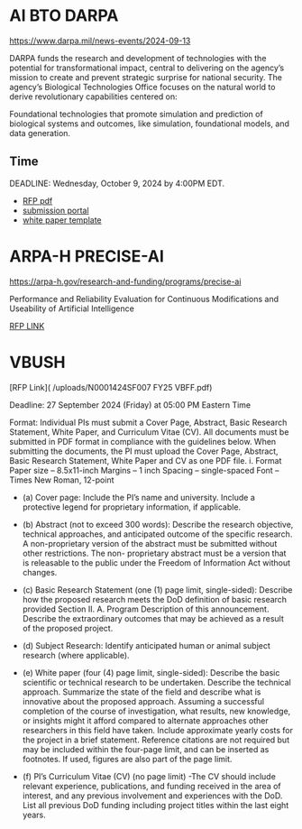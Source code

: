 # AI BTO DARPA

https://www.darpa.mil/news-events/2024-09-13

DARPA funds the research and development of technologies with the potential for transformational impact, central to delivering on the agency’s mission to create and prevent strategic surprise for national security. The agency’s Biological Technologies Office focuses on the natural world to derive revolutionary capabilities centered on:

Foundational technologies that promote simulation and prediction of biological systems and outcomes, like simulation, foundational models, and data generation.

## Time
DEADLINE: Wednesday, October 9, 2024 by 4:00PM EDT. 

+ [RFP pdf](uploads/DARPA-SCA-24-01.pdf)
+ [submission portal](https://usg.valideval.com/teams/aibto_2024/signup)
+ [white paper template](uploads/Attachment_A_-_White_Paper_Template_BTO.docx)

# ARPA-H PRECISE-AI

https://arpa-h.gov/research-and-funding/programs/precise-ai

Performance and Reliability Evaluation for Continuous Modifications and Useability of Artificial Intelligence

[RFP LINK](uploads/ARPA-H-SOL-25-113_DRAFT.pdf)


# VBUSH

[RFP Link]( /uploads/N0001424SF007 FY25 VBFF.pdf)

Deadline: 27 September 2024 (Friday) at 05:00 PM Eastern Time 

Format: Individual PIs must submit a Cover Page, Abstract, Basic Research Statement, White Paper, and
Curriculum Vitae (CV). All documents must be submitted in PDF format in compliance with the
guidelines below. When submitting the documents, the PI must upload the Cover Page, Abstract, Basic
Research Statement, White Paper and CV as one PDF file.
i.
Format
Paper size – 8.5x11-inch
Margins – 1 inch
Spacing – single-spaced
Font – Times New Roman, 12-point

+ (a) Cover page: Include the PI’s name and university. Include a protective legend for proprietary
information, if applicable.
+ (b) Abstract (not to exceed 300 words): Describe the research objective, technical approaches,
and anticipated outcome of the specific research. A non-proprietary version of the abstract must
be submitted without other restrictions. The non- proprietary abstract must be a version that is
releasable to the public under the Freedom of Information Act without changes.
+ (c) Basic Research Statement (one (1) page limit, single-sided): Describe how the proposed
research meets the DoD definition of basic research provided Section II. A. Program Description
of this announcement. Describe the extraordinary outcomes that may be achieved as a result of
the proposed project.
+ (d) Subject Research: Identify anticipated human or animal subject research (where applicable).
+ (e) White paper (four (4) page limit, single-sided): Describe the basic scientific or technical
research to be undertaken. Describe the technical approach. Summarize the state of the field and
describe what is innovative about the proposed approach. Assuming a successful completion of
the course of investigation, what results, new knowledge, or insights might it afford compared to
alternate approaches other researchers in this field have taken. Include approximate yearly costs
for the project in a brief statement. Reference citations are not required but may be included
within the four-page limit, and can be inserted as footnotes. If used, figures are also part of the
page limit.

+ (f) PI’s Curriculum Vitae (CV) (no page limit) -The CV should include relevant experience,
publications, and funding received in the area of interest, and any previous involvement and
experiences with the DoD. List all previous DoD funding including project titles within the last
eight years.

